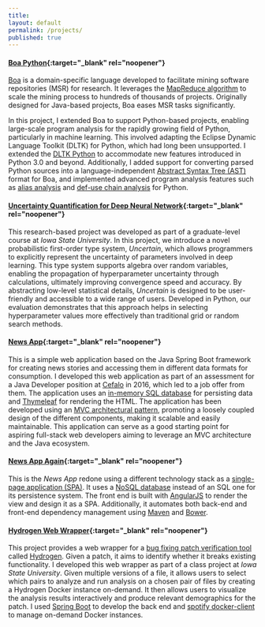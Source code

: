 ```yaml
---
title:
layout: default
permalink: /projects/
published: true
---
```


#### [Boa Python](https://github.com/boalang/compiler/tree/pydatagen){:target="_blank" rel="noopener"}

[Boa](https://boa.cs.iastate.edu/) is a domain-specific language developed to facilitate mining software repositories (MSR) for research. It leverages the [MapReduce algorithm](https://en.wikipedia.org/wiki/MapReduce) to scale the mining process to hundreds of thousands of projects. Originally designed for Java-based projects, Boa eases MSR tasks significantly. 

In this project, I extended Boa to support Python-based projects, enabling large-scale program analysis for the rapidly growing field of Python, particularly in machine learning. This involved adapting the Eclipse Dynamic Language Toolkit (DLTK) for Python, which had long been unsupported. I extended the [DLTK Python](https://projects.eclipse.org/projects/technology.dltk) to accommodate new features introduced in Python 3.0 and beyond. Additionally, I added support for converting parsed Python sources into a language-independent [Abstract Syntax Tree (AST)](https://en.wikipedia.org/wiki/Abstract_syntax_tree) format for Boa, and implemented advanced program analysis features such as [alias analysis](https://en.wikipedia.org/wiki/Alias_analysis) and [def-use chain analysis](https://en.wikipedia.org/wiki/Use-define_chain) for Python.



#### [Uncertainty Quantification for Deep Neural Network](https://github.com/sayemimtiaz/Uncertainty-Quantification-in-DNN){:target="_blank" rel="noopener"}

This research-based project was developed as part of a graduate-level course at *Iowa State University*. In this project, we introduce a novel probabilistic first-order type system, *Uncertain<T>*, which allows programmers to explicitly represent the uncertainty of parameters involved in deep learning. This type system supports algebra over random variables, enabling the propagation of hyperparameter uncertainty through calculations, ultimately improving convergence speed and accuracy. By abstracting low-level statistical details, *Uncertain<T>* is designed to be user-friendly and accessible to a wide range of users. Developed in Python, our evaluation demonstrates that this approach helps in selecting hyperparameter values more effectively than traditional grid or random search methods.

#### [News App](https://github.com/sayemimtiaz/newsapp){:target="_blank" rel="noopener"}

This is a simple web application based on the Java Spring Boot framework for creating news stories and accessing them in different data formats for consumption. I developed this web application as part of an assessment for a Java Developer position at [Cefalo](https://www.cefalo.com/en/) in 2016, which led to a job offer from them. The application uses an [in-memory SQL database](https://hsqldb.org/) for persisting data and [Thymeleaf](https://www.thymeleaf.org/) for rendering the HTML. The application has been developed using an [MVC architectural pattern](https://en.wikipedia.org/wiki/Model%E2%80%93view%E2%80%93controller), promoting a loosely coupled design of the different components, making it scalable and easily maintainable. This application can serve as a good starting point for aspiring full-stack web developers aiming to leverage an MVC architecture and the Java ecosystem.

#### [News App Again](https://github.com/sayemimtiaz/NewsApp-with-Angular-MongoDB){:target="_blank" rel="noopener"}

This is the *News App* redone using a different technology stack as a [single-page application (SPA)](https://en.wikipedia.org/wiki/Single-page_application). It uses a [NoSQL database](https://www.mongodb.com/) instead of an SQL one for its persistence system. The front end is built with [AngularJS](https://angularjs.org/) to render the view and design it as a SPA. Additionally, it automates both back-end and front-end dependency management using [Maven](https://maven.apache.org/) and [Bower](https://bower.io/).

#### [Hydrogen Web Wrapper](https://github.com/sayemimtiaz/HydrogenWeb){:target="_blank" rel="noopener"}


This project provides a web wrapper for a [bug fixing patch verification tool](https://dl.acm.org/doi/abs/10.1145/2568225.2568304) called [Hydrogen](https://github.com/iowastateuniversity-programanalysis/hydrogen). Given a patch, it aims to identify whether it breaks existing functionality. I developed this web wrapper as part of a class project at *Iowa State University*. Given multiple versions of a file, it allows users to select which pairs to analyze and run analysis on a chosen pair of files by creating a Hydrogen Docker instance on-demand. It then allows users to visualize the analysis results interactively and produce relevant demographics for the patch. I used [Spring Boot](https://spring.io/projects/spring-boot) to develop the back end and [spotify docker-client](https://mvnrepository.com/artifact/com.spotify/docker-client) to manage on-demand Docker instances.



